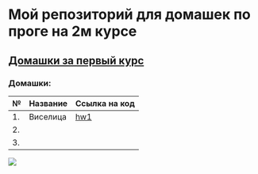 
# Мой репозиторий для домашек по проге на 2м курсе
## [Домашки за первый курс](https://github.com/victoriassazonova/homework_hse)
### Домашки:

№|Название|Ссылка на код
---|:---|:---
1.|Виселица|[hw1](https://github.com/victoriassazonova/proga_2018/tree/master/hw1)
2.||
3.||

![](https://media1.tenor.com/images/6797726ed7f8c01bccae4d401070fb7d/tenor.gif?itemid=10982646)
